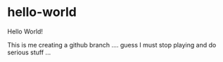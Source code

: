 # hello-world
Hello World!

This is me creating a github branch .... guess I must stop playing and do serious stuff ...
